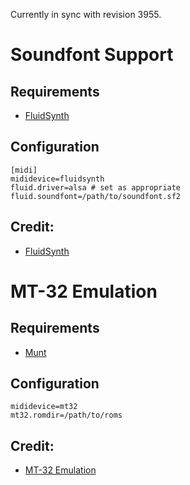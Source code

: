 Currently in sync with revision 3955.

# Soundfont Support

## Requirements

* [FluidSynth](http://www.fluidsynth.org/)

## Configuration

	[midi]
	mididevice=fluidsynth
	fluid.driver=alsa # set as appropriate
	fluid.soundfont=/path/to/soundfont.sf2

## Credit:

* [FluidSynth](http://www.vogons.org/viewtopic.php?f=32&t=27831&start=20#p385413)

# MT-32 Emulation

## Requirements

* [Munt](http://munt.sourceforge.net/)

## Configuration

	mididevice=mt32
	mt32.romdir=/path/to/roms

## Credit:

* [MT-32 Emulation](https://raw.githubusercontent.com/munt/munt/master/DOSBox-mt32-patch/dosbox-SVN-r3892-mt32-patch.diff)
